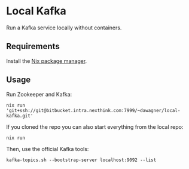 # Local Kafka

Run a Kafka service locally without containers.

## Requirements

Install the [Nix package manager](https://nixos.org/download.html#download-nix).

## Usage

Run Zookeeper and Kafka:

```
nix run 'git+ssh://git@bitbucket.intra.nexthink.com:7999/~dawagner/local-kafka.git'
```

If you cloned the repo you can also start everything from the local repo:

```
nix run
```

Then, use the official Kafka tools:

```
kafka-topics.sh --bootstrap-server localhost:9092 --list
```
